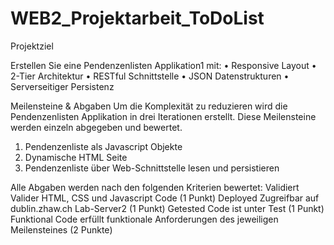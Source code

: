 # WEB2_Projektarbeit_ToDoList
Projektziel

Erstellen Sie eine Pendenzenlisten Applikation1 mit:
• Responsive Layout
• 2-Tier Architektur
• RESTful Schnittstelle
• JSON Datenstrukturen
• Serverseitiger Persistenz

Meilensteine & Abgaben
Um die Komplexität zu reduzieren wird die Pendenzenlisten Applikation in drei
Iterationen erstellt. Diese Meilensteine werden einzeln abgegeben und bewertet.
1. Pendenzenliste als Javascript Objekte
2. Dynamische HTML Seite
3. Pendenzenliste über Web-Schnittstelle lesen und persistieren

Alle Abgaben werden nach den folgenden Kriterien bewertet:
Validiert Valider HTML, CSS und Javascript Code (1 Punkt)
Deployed Zugreifbar auf dublin.zhaw.ch Lab-Server2 (1 Punkt)
Getested Code ist unter Test (1 Punkt)
Funktional Code erfüllt funktionale Anforderungen des jeweiligen Meilensteines
(2 Punkte)
